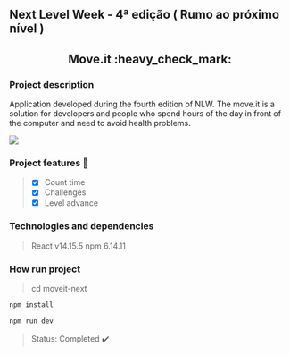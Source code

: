## Next Level Week - 4ª edição ( Rumo ao próximo nível )

<h2 align="center">Move.it :heavy_check_mark:</h2>

### Project description

> <p text-align="justify" width="100">
  Application developed during the fourth edition of NLW. The move.it is a solution for developers and people who spend hours of the day in front of the computer and need to     avoid health problems.
</p>

<img src="https://github.com/kelyAna/moveit-nlw4/blob/main/moveit.PNG" />

### Project features 💭


> - [X] Count time
> - [X] Challenges
> - [X] Level advance

### Technologies and dependencies

> React v14.15.5
> npm 6.14.11

### How run project

> cd moveit-next
```bash
npm install
```
```bash
npm run dev
```
> Status: Completed :heavy_check_mark:
